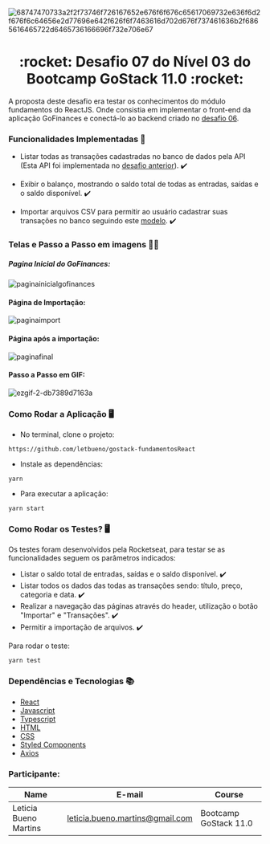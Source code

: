 ![68747470733a2f2f73746f726167652e676f6f676c65617069732e636f6d2f676f6c64656e2d77696e642f626f6f7463616d702d676f737461636b2f6865616465722d6465736166696f732e706e67](https://user-images.githubusercontent.com/50913322/87230209-c2d41600-c384-11ea-9339-71a8deacfccc.png)


<h1 align="center">:rocket: Desafio 07 do Nível 03 do Bootcamp GoStack 11.0 :rocket:</h1>

A proposta deste desafio era testar os conhecimentos do módulo fundamentos do ReactJS. Onde consistia em implementar o front-end da aplicação GoFinances e conectá-lo ao backend criado no [desafio 06](https://github.com/letbueno/gostack-desafio-iniciandoBackEnd).

### Funcionalidades Implementadas :bookmark_tabs:
- Listar todas as transações cadastradas no banco de dados pela API (Esta API foi implementada no [desafio anterior](https://github.com/letbueno/gostack-desafio-iniciandoBackEnd)). :heavy_check_mark:

- Exibir o balanço, mostrando o saldo total de todas as entradas, saídas e o saldo disponível. :heavy_check_mark:

- Importar arquivos CSV para permitir ao usuário cadastrar suas transações no banco seguindo este [modelo](https://github.com/Rocketseat/bootcamp-gostack-desafios/blob/master/desafio-database-upload/assets/file.csv). :heavy_check_mark:

### Telas e Passo a Passo em imagens 	:technologist:
##### Pagina Inicial do GoFinances:

![paginainicialgofinances](https://user-images.githubusercontent.com/50913322/87230827-9cb07500-c388-11ea-81da-f0a47f511f9d.jpg)

#### Página de Importação:

![paginaimport](https://user-images.githubusercontent.com/50913322/87230847-bea9f780-c388-11ea-9fbd-4467a148789a.jpg)

#### Página após a importação:
![paginafinal](https://user-images.githubusercontent.com/50913322/87230755-565b1600-c388-11ea-9a02-aed2038058c9.jpg)


#### Passo a Passo em GIF:
![ezgif-2-db7389d7163a](https://user-images.githubusercontent.com/50913322/87230655-d46aed00-c387-11ea-9de4-e53ae46d029f.gif)


### Como Rodar a Aplicação :desktop_computer:


- No terminal, clone o projeto:

```
https://github.com/letbueno/gostack-fundamentosReact
```

- Instale as dependências:
```
yarn 
```

- Para executar a aplicação:
```
yarn start
```
### Como Rodar os Testes? :desktop_computer:
Os testes foram desenvolvidos pela Rocketseat, para testar se as funcionalidades seguem os parâmetros indicados:
- Listar o saldo total de entradas, saídas e o saldo disponível. :heavy_check_mark:
- Listar todos os dados das todas as transações sendo: título, preço, categoria e data. :heavy_check_mark:
- Realizar a navegação das páginas através do header, utilização o botão "Importar" e "Transações". :heavy_check_mark:
- Permitir a importação de arquivos. :heavy_check_mark:

Para rodar o teste:
```
yarn test
```
### Dependências e Tecnologias :books: 
- [React](https://pt-br.reactjs.org/docs/getting-started.html)
- [Javascript](https://devdocs.io/javascript/)
- [Typescript](https://www.typescriptlang.org/docs/home.html)
- [HTML](https://devdocs.io/html/)
- [CSS](https://devdocs.io/html/)
- [Styled Components](https://styled-components.com/docs)
- [Axios](https://github.com/axios/axios)


### Participante: 
|Name|E-mail|Course|
| -------- | -------- | -------- |
|Leticia Bueno Martins|leticia.bueno.martins@gmail.com|Bootcamp GoStack 11.0|
